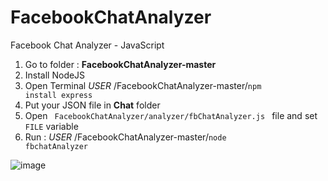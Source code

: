 # FacebookChatAnalyzer
Facebook Chat Analyzer - JavaScript

1. Go to folder : <strong>FacebookChatAnalyzer-master</strong> 
2. Install NodeJS
3. Open Terminal  *USER* /FacebookChatAnalyzer-master/<code>npm install express</code>
4. Put your JSON file in <strong>Chat</strong> folder
5. Open <code> FacebookChatAnalyzer/analyzer/fbChatAnalyzer.js </code> file and set <code>FILE</code> variable
6. Run : *USER* /FacebookChatAnalyzer-master/<code>node fbchatAnalyzer </code>

![image](https://user-images.githubusercontent.com/34587275/127574381-1efcc333-2c6a-4222-9051-2d93691bd8fc.png)

